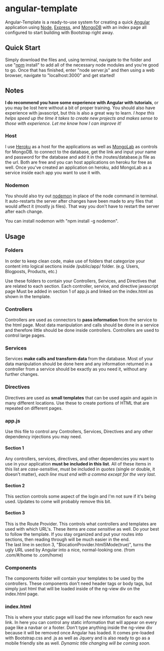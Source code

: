 # angular-template
Angular-Template is a ready-to-use system for creating a quick [Angular](https://angularjs.org) application using [Node](https://nodejs.org), [Express](http://expressjs.com), and [MongoDB](https://www.mongodb.org) with an index page all configured to start building with Bootstrap right away.




## Quick Start
Simply download the files and, using terminal, navigate to the folder and use "[npm](https://www.npmjs.com) install" to add all of the necessary node modules and you're good to go. Once that has finished, enter "node server.js" and then using a web browser, navigate to "localhost:3000" and get started!




## Notes
**I do recommend you have some experience with Angular with tutorials**, or you may be lost here without a bit of proper training. You should also have experience with javascript, but this is also a great way to learn.
_I hope this helps speed up the time it takes to create new projects and makes sense to those with experience. Let me know how I can improve it!_

### Host
I use [Heroku](https://heroku.com) as a host for the applications as well as [MongoLab](https://mongolab.com) as controls for MongoDB. to connect to the database, get the link and input your name and password for the database and add it in the /routes/database.js file as the url. Both are free and you can host applications on heroku for free as well. Once you've created an application on heroku, add MongoLab as a service inside each app you want to use it with.

### Nodemon
You should also try out [nodemon](https://www.npmjs.com/package/nodemon) in place of the node command in terminal. It auto-restarts the server after changes have been made to any files that would affect it (mostly js files). That way you don't have to restart the server after each change. 

You can install nodemon with "npm install -g nodemon".




## Usage
### Folders
In order to keep clean code, make use of folders that categorize your content into logical sections inside /public/app/ folder. (e.g. Users, Blogposts, Products, etc.)

Use these folders to contain your Controllers, Services, and Directives that are related to each section. Each controller, service, and directive javascript page Must be added in section 1 of app.js and linked on the index.html as shown in the template.

### Controllers
Controllers are used as connectors to **pass information** from the service to the html page. Most data manipulation and calls should be done in a service and therefore little should be done inside controllers. Controllers are used to control large pages.

### Services
Services **make calls and transform data** from the database. Most of your data manipulation should be done here and any information returned in a controller from a service should be exactly as you need it, without any further changes. 

### Directives
Directives are used as **small templates** that can be used again and again in many different locations. Use these to create portions of HTML that are repeated on different pages.

### app.js
Use this file to control any Controllers, Services, Directives and any other dependency injections you may need.

#### Section 1
Any controllers, services, directives, and other dependencies you want to use in your application **must be included in this list**. All of these items in this list are _case-sensitive_, must be included in _quotes_ (single or double, it doesn't matter), _each line must end with a comma except for the very last_.
#### Section 2
This section controls some aspect of the login and I'm not sure if it's being used. Updates to come will probably remove this bit.
#### Section 3
This is the Route Provider. This controls what controllers and templates are used with which URL's. These items are _case sensitive_ as well. Do your best to follow the template. If you stay organized and put your routes into sections, then reading through will be much easier in the end.  
The last line in section 3, "$locationProvider.html5Mode(true)", turns the ugly URL used by Angular into a nice, normal-looking one. (from .com/#/home to .com/home)

### Components
The components folder will contain your templates to be used by the controllers. These components don't need header tags or body tags, but simply just html that will be loaded inside of the ng-view div on the index.html page. 

### index.html
This is where your static page will load the new information for each new link. In here you can control any static information that will appear on every page like a navbar or a footer. Don't type anything inside the ng-view div because it will be removed once Angular has loaded. It comes pre-loaded with Bootstrap.css and .js as well as Jquery and is also ready to go as a mobile friendly site as well. _Dynamic title changing will be coming soon._
